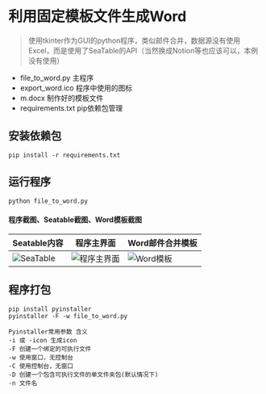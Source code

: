 # 利用固定模板文件生成Word

> 使用tkinter作为GUI的python程序，类似邮件合并，数据源没有使用Excel，而是使用了SeaTable的API（当然换成Notion等也应该可以，本例没有使用）

- file_to_word.py 主程序
- export_word.ico 程序中使用的图标
- m.docx 制作好的模板文件
- requirements.txt pip依赖包管理
## 安装依赖包
```
pip install -r requirements.txt
```
## 运行程序
```
python file_to_word.py
```
#### 程序截图、Seatable截图、Word模板截图
|Seatable内容|程序主界面|Word邮件合并模板|
|--|--|--|
|![SeaTable](https://image.10an.fun/%E4%BC%81%E4%B8%9A%E5%BE%AE%E4%BF%A1%E6%88%AA%E5%9B%BE_16914753847794.png)|![程序主界面](https://image.10an.fun/%E4%BC%81%E4%B8%9A%E5%BE%AE%E4%BF%A1%E6%88%AA%E5%9B%BE_16914755487356.png)|![Word模板](https://image.10an.fun/%E4%BC%81%E4%B8%9A%E5%BE%AE%E4%BF%A1%E6%88%AA%E5%9B%BE_16914756802232.png)|
## 程序打包
 ```
 pip install pyinstaller
 pyinstaller -F -w file_to_word.py
 ```

```
Pyinstaller常用参数 含义
-i 或 -icon 生成icon
-F 创建一个绑定的可执行文件
-w 使用窗口，无控制台
-C 使用控制台，无窗口
-D 创建一个包含可执行文件的单文件夹包(默认情况下)
-n 文件名
```

